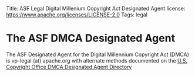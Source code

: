 Title: ASF Legal Digital Millenium Copyright Act Designated Agent
license: https://www.apache.org/licenses/LICENSE-2.0
Tags: legal

# The ASF DMCA Designated Agent

The ASF Designated Agent for the Digital Millennium Copyright Act (DMCA) is vp-legal (at) apache.org with alternate methods documented on the [U.S. Copyright Office DMCA Designated Agent Directory](https://dmca.copyright.gov/osp/publish/history.html?search=apache+software+foundation&id=78f2d5d1906f64759b70cbb5153fb76e)
